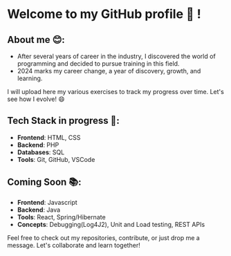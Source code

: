 # Welcome to my GitHub profile 👋 !

## About me 😊:
- After several years of career in the industry, I discovered the world of programming and decided to pursue training in this field.
- 2024 marks my career change, a year of discovery, growth, and learning.

I will upload here my various exercises to track my progress over time. Let's see how I evolve! 😄

## Tech Stack in progress 🔧:
- **Frontend**: HTML, CSS
- **Backend**: PHP
- **Databases**: SQL
- **Tools**: Git, GitHub, VSCode

## Coming Soon 📚: 
- **Frontend**: Javascript
- **Backend**: Java
- **Tools**: React, Spring/Hibernate
- **Concepts**: Debugging(Log4J2), Unit and Load testing, REST APIs

Feel free to check out my repositories, contribute, or just drop me a message. Let's collaborate and learn together!
